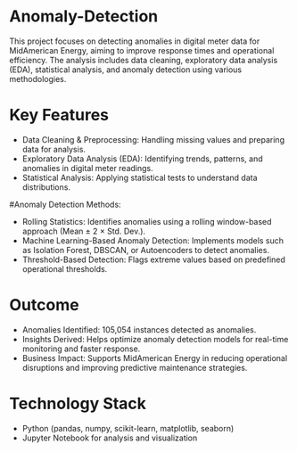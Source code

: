 # Anomaly-Detection
This project focuses on detecting anomalies in digital meter data for MidAmerican Energy, aiming to improve response times and operational efficiency. The analysis includes data cleaning, exploratory data analysis (EDA), statistical analysis, and anomaly detection using various methodologies.


# Key Features
* Data Cleaning & Preprocessing: Handling missing values and preparing data for analysis.
* Exploratory Data Analysis (EDA): Identifying trends, patterns, and anomalies in digital meter readings.
* Statistical Analysis: Applying statistical tests to understand data distributions.

#Anomaly Detection Methods:
* Rolling Statistics: Identifies anomalies using a rolling window-based approach (Mean ± 2 × Std. Dev.).
* Machine Learning-Based Anomaly Detection: Implements models such as Isolation Forest, DBSCAN, or Autoencoders to detect anomalies.
* Threshold-Based Detection: Flags extreme values based on predefined operational thresholds.

# Outcome
* Anomalies Identified: 105,054 instances detected as anomalies.
* Insights Derived: Helps optimize anomaly detection models for real-time monitoring and faster response.
* Business Impact: Supports MidAmerican Energy in reducing operational disruptions and improving predictive maintenance strategies.

# Technology Stack
* Python (pandas, numpy, scikit-learn, matplotlib, seaborn)
* Jupyter Notebook for analysis and visualization

